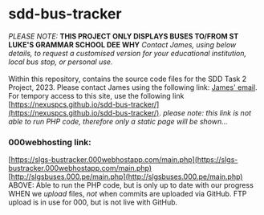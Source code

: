 # sdd-bus-tracker

_PLEASE NOTE:_ **THIS PROJECT ONLY DISPLAYS BUSES TO/FROM ST LUKE'S GRAMMAR SCHOOL DEE WHY** _Contact James, using below details, to request a customised version for your educational institution, local bus stop, or personal use._<br><br>
Within this repository, contains the source code files for the SDD Task 2 Project, 2023. Please contact James using the following link: [James' email](mailto:jamesac2024@student.stlukes.nsw.edu.au).
For tempory access to this site, use the following link [https://nexuspcs.github.io/sdd-bus-tracker/](https://nexuspcs.github.io/sdd-bus-tracker/). _please note: this link is not able to run PHP code, therefore only a static page will be shown..._

### 000webhosting link:

[https://slgs-bustracker.000webhostapp.com/main.php](https://slgs-bustracker.000webhostapp.com/main.php) <br>
[http://slgsbuses.000.pe/main.php](http://slgsbuses.000.pe/main.php) <br>
ABOVE: Able to run the PHP code, but is only up to date with our progress WHEN we _upload_ files, _not_ when commits are uploaded via GitHub. FTP upload is in use for 000, but is not live with GitHub.
